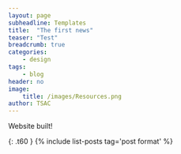```yaml
---
layout: page
subheadline: Templates
title:  "The first news"
teaser: "Test"
breadcrumb: true
categories:
    - design
tags:
    - blog
header: no
image:
    title: /images/Resources.png
author: TSAC
---
```


Website built!

{: .t60 }
{% include list-posts tag='post format' %}

